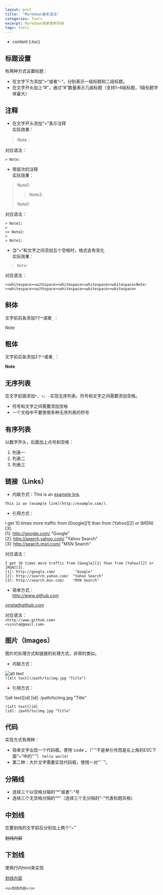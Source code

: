 ```yaml
---
layout: post
title:  "Markdown基本语法"
categories: Tools
excerpt: Markdown简单使用手册
tags: tools
---
```


* content
{:toc}

## 标题设置
有两种方式设置标题：
- 在文字下方添加“=”或者“-”，分别表示一级标题和二级标题。
- 在文字开头加上“#”，通过“#”数量表示几级标题（支持1~6级标题，1级标题字体最大）

## 注释
- 在文字开头添加“>”表示注释  
实际效果：  
> Note：  

对应语法：  
```
> Note:
```
- 带层次的注释  
实际效果：  
> Note1:  
>   
>> Note2:  
>   
> Note1:

对应语法：  
```
> Note1:
> 
>> Note2:
> 
> Note1:
```
- 当“>”和文字之间添加五个空格时，格式会有变化  
实际效果：  
>     Note:  
>       

对应语法：  
```
><whitespace><withspace><whitespace><whitespace><whitespace>Note:
><whitespace><withspace><whitespace><whitespace><whitespace>
```

## 斜体
文字前后各添加1个`*`或者`_`：

*Note*

## 粗体
文字前后各添加2个`*`或者`_`：

**Note**

## 无序列表
在文字前面添加`*`、`+`、`-`实现无序列表。符号和文字之间需要添加空格。
- 符号和文字之间需要添加空格
- 一个文档中不要使用多种无序列表的符号

## 有序列表
以数字开头，后面加上点号和空格：
1. 列表一
2. 列表二
3. 列表三

## 链接（Links）
- 内联方式：This is an [example link](http://example.com/).
```
This is an [example link](http://example.com/).
```

- 引用方式：

I get 10 times more traffic from [Google][1] than from [Yahoo][2] or [MSN][3].   
[1]: http://google.com/        	"Google"   
[2]: http://search.yahoo.com/  "Yahoo Search"   
[3]: http://search.msn.com/    "MSN Search"

对应语法：
```
I get 10 times more traffic from [Google][1] than from [Yahoo][2] or [MSN][3]. 
[1]: http://google.com/        	"Google" 
[2]: http://search.yahoo.com/  "Yahoo Search" 
[3]: http://search.msn.com/    "MSN Search"
```
- 简单方式：  
<http://www.github.com>

<vinsta@github.com>

对应语法：  
`<http://www.github.com>`  
`<vinsta@gmail.com>`

## 图片（Images）
图片的处理方式和链接的处理方式，非常的类似。
- 内联方式：

![alt text](/path/to/img.jpg "Title")  
`![alt text](/path/to/img.jpg "Title")`  
- 引用方式：

![alt text][id] 
[id]: /path/to/img.jpg "Title"

```
![alt text][id] 
[id]: /path/to/img.jpg "Title"
```

## 代码
实现方式有两种：
- 简单文字出现一个代码框。使用\`code\`。（“\`”不是单引号而是左上角的ESC下面“~”中的“\`”）
`hello world!`
- 第二种：大片文字需要实现代码框，使用一对“```”。

## 分隔线
- 连续三个以空格分隔的“*”或者“-”号
- 连续三个无空格分隔的“*”（连续三个无分隔的“-”代表标题风格）

## 中划线
在要划线的文字前后分别加上两个“~”

~~划线内容~~

## 下划线

使用行内html来实现

<u>划线内容</u>

`<u>划线内容</u>`

